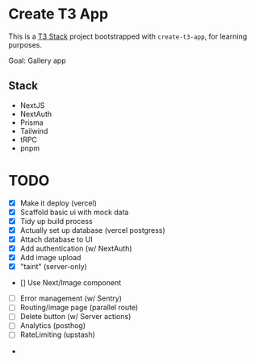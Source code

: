 # Create T3 App

This is a [T3 Stack](https://create.t3.gg/) project bootstrapped with `create-t3-app`, for learning purposes.

Goal: Gallery app

## Stack

- NextJS
- NextAuth
- Prisma
- Tailwind
- tRPC
- pnpm


# TODO

- [x] Make it deploy (vercel)
- [x] Scaffold basic ui with mock data 
- [x] Tidy up build process
- [x] Actually set up database (vercel postgress)
- [x] Attach database to UI 
- [x] Add authentication (w/ NextAuth)
- [x] Add image upload
- [x]  "taint" (server-only)
- [] Use Next/Image component
- [ ] Error management (w/ Sentry)
- [ ] Routing/image page (parallel route)
- [ ] Delete button (w/ Server actions) 
- [ ] Analytics (posthog)
- [ ] RateLimiting (upstash)
- 

